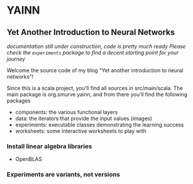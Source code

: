 # YAINN
## Yet Another Introduction to Neural Networks

*documentation still under construction, code is pretty much ready*
*Please check the ```experiments``` package to find a decent starting point for your journey*

Welcome the source code of my blog "Yet another introduction to neural networks"!

Since this is a scala project, you'll find all sources in src/main/scala. 
The main package is org.smurve.yainn, and from there you'll find the following packages

 - components: the various functional layers
 - data: the iterators that provide the input values (images)
 - experiments: executable classes demonstrating the learning success
 - worksheets: some interactive worksheets to play with
 

 
###  Install linear algebra libraries
 - OpenBLAS 
 
### Experiments are variants, not versions